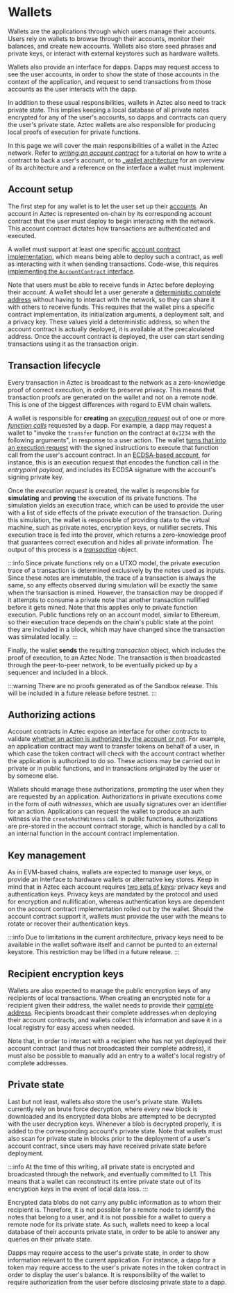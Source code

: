 # Wallets

Wallets are the applications through which users manage their accounts. Users rely on wallets to browse through their accounts, monitor their balances, and create new accounts. Wallets also store seed phrases and private keys, or interact with external keystores such as hardware wallets.

Wallets also provide an interface for dapps. Dapps may request access to see the user accounts, in order to show the state of those accounts in the context of the application, and request to send transactions from those accounts as the user interacts with the dapp.

In addition to these usual responsibilities, wallets in Aztec also need to track private state. This implies keeping a local database of all private notes encrypted for any of the user's accounts, so dapps and contracts can query the user's private state. Aztec wallets are also responsible for producing local proofs of execution for private functions.

In this page we will cover the main responsibilities of a wallet in the Aztec network. Refer to [_writing an account contract_](./writing_an_account_contract.md) for a tutorial on how to write a contract to back a user's account, or to [_wallet architecture](./architecture.md) for an overview of its architecture and a reference on the interface a wallet must implement.

## Account setup

The first step for any wallet is to let the user set up their [accounts](../../concepts/foundation/accounts/main.md). An account in Aztec is represented on-chain by its corresponding account contract that the user must deploy to begin interacting with the network. This account contract dictates how transactions are authenticated and executed.

A wallet must support at least one specific [account contract implementation](./writing_an_account_contract.md), which means being able to deploy such a contract, as well as interacting with it when sending transactions. Code-wise, this requires [implementing the `AccountContract` interface](https://github.com/AztecProtocol/aztec-packages/blob/master/yarn-project/aztec.js/src/account_contract/index.ts).

Note that users must be able to receive funds in Aztec before deploying their account. A wallet should let a user generate a [deterministic complete address](../../concepts/foundation/accounts/keys.md#addresses-partial-addresses-and-public-keys) without having to interact with the network, so they can share it with others to receive funds. This requires that the wallet pins a specific contract implementation, its initialization arguments, a deployment salt, and a privacy key. These values yield a deterministic address, so when the account contract is actually deployed, it is available at the precalculated address. Once the account contract is deployed, the user can start sending transactions using it as the transaction origin.

## Transaction lifecycle

Every transaction in Aztec is broadcast to the network as a zero-knowledge proof of correct execution, in order to preserve privacy. This means that transaction proofs are generated on the wallet and not on a remote node. This is one of the biggest differences with regard to EVM chain wallets.

A wallet is responsible for **creating** an [_execution request_](https://github.com/AztecProtocol/aztec-packages/blob/master/yarn-project/types/src/tx_execution_request.ts) out of one or more [_function calls_](https://github.com/AztecProtocol/aztec-packages/blob/master/yarn-project/types/src/function_call.ts) requested by a dapp. For example, a dapp may request a wallet to "invoke the `transfer` function on the contract at `0x1234` with the following arguments", in response to a user action. The wallet [turns that into an execution request](../../concepts/foundation/accounts/main.md#execution-requests) with the signed instructions to execute that function call from the user's account contract. In an [ECDSA-based account](https://github.com/AztecProtocol/aztec-packages/blob/master/yarn-project/noir-contracts/contracts/ecdsa_account_contract/src/main.nr), for instance, this is an execution request that encodes the function call in the _entrypoint payload_, and includes its ECDSA signature with the account's signing private key.

Once the _execution request_ is created, the wallet is responsible for **simulating** and **proving** the execution of its private functions. The simulation yields an execution trace, which can be used to provide the user with a list of side effects of the private execution of the transaction. During this simulation, the wallet is responsible of providing data to the virtual machine, such as private notes, encryption keys, or nullifier secrets. This execution trace is fed into the prover, which returns a zero-knowledge proof that guarantees correct execution and hides all private information. The output of this process is a [_transaction_](https://github.com/AztecProtocol/aztec-packages/blob/master/yarn-project/types/src/tx/tx.ts) object.

:::info
Since private functions rely on a UTXO model, the private execution trace of a transaction is determined exclusively by the notes used as inputs. Since these notes are immutable, the trace of a transaction is always the same, so any effects observed during simulation will be exactly the same when the transaction is mined. However, the transaction may be dropped if it attempts to consume a private note that another transaction nullified before it gets mined. Note that this applies only to private function execution. Public functions rely on an account model, similar to Ethereum, so their execution trace depends on the chain's public state at the point they are included in a block, which may have changed since the transaction was simulated locally.
:::

Finally, the wallet **sends** the resulting _transaction_ object, which includes the proof of execution, to an Aztec Node. The transaction is then broadcasted through the peer-to-peer network, to be eventually picked up by a sequencer and included in a block.

:::warning
There are no proofs generated as of the Sandbox release. This will be included in a future release before testnet.
:::

## Authorizing actions

Account contracts in Aztec expose an interface for other contracts to validate [whether an action is authorized by the account or not](../../concepts/foundation/accounts/main.md#authorizing-actions). For example, an application contract may want to transfer tokens on behalf of a user, in which case the token contract will check with the account contract whether the application is authorized to do so. These actions may be carried out in private or in public functions, and in transactions originated by the user or by someone else.

Wallets should manage these authorizations, prompting the user when they are requested by an application. Authorizations in private executions come in the form of _auth witnesses_, which are usually signatures over an identifier for an action. Applications can request the wallet to produce an auth witness via the `createAuthWitness` call. In public functions, authorizations are pre-stored in the account contract storage, which is handled by a call to an internal function in the account contract implementation.

## Key management

As in EVM-based chains, wallets are expected to manage user keys, or provide an interface to hardware wallets or alternative key stores. Keep in mind that in Aztec each account requires [two sets of keys](../../concepts/foundation/accounts/keys.md): privacy keys and authentication keys. Privacy keys are mandated by the protocol and used for encryption and nullification, whereas authentication keys are dependent on the account contract implementation rolled out by the wallet. Should the account contract support it, wallets must provide the user with the means to rotate or recover their authentication keys.

:::info
Due to limitations in the current architecture, privacy keys need to be available in the wallet software itself and cannot be punted to an external keystore. This restriction may be lifted in a future release.
:::
## Recipient encryption keys

Wallets are also expected to manage the public encryption keys of any recipients of local transactions. When creating an encrypted note for a recipient given their address, the wallet needs to provide their [complete address](../../concepts/foundation/accounts/keys.md#addresses-partial-addresses-and-public-keys). Recipients broadcast their complete addresses when deploying their account contracts, and wallets collect this information and save it in a local registry for easy access when needed.

Note that, in order to interact with a recipient who has not yet deployed their account contract (and thus not broadcasted their complete address), it must also be possible to manually add an entry to a wallet's local registry of complete addresses.

## Private state

Last but not least, wallets also store the user's private state. Wallets currently rely on brute force decryption, where every new block is downloaded and its encrypted data blobs are attempted to be decrypted with the user decryption keys. Whenever a blob is decrypted properly, it is added to the corresponding account's private state. Note that wallets must also scan for private state in blocks prior to the deployment of a user's account contract, since users may have received private state before deployment.

:::info
At the time of this writing, all private state is encrypted and broadcasted through the network, and eventually committed to L1. This means that a wallet can reconstruct its entire private state out of its encryption keys in the event of local data loss.
:::

Encrypted data blobs do not carry any public information as to whom their recipient is. Therefore, it is not possible for a remote node to identify the notes that belong to a user, and it is not possible for a wallet to query a remote node for its private state. As such, wallets need to keep a local database of their accounts private state, in order to be able to answer any queries on their private state.

Dapps may require access to the user's private state, in order to show information relevant to the current application. For instance, a dapp for a token may require access to the user's private notes in the token contract in order to display the user's balance. It is responsibility of the wallet to require authorization from the user before disclosing private state to a dapp.
